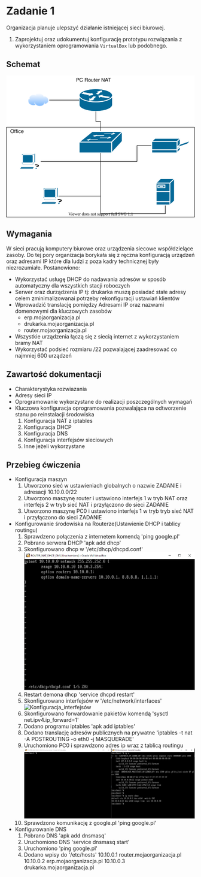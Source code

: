 # Zadanie 1

Organizacja planuje ulepszyć działanie istniejącej sieci biurowej.

1. Zaprojektuj oraz udokumentuj konfigurację prototypu rozwiązania z wykorzystaniem oprogramowania ``VirtualBox`` lub podobnego. 

## Schemat

![zadanie 1](office.svg)

## Wymagania

W sieci pracują komputery biurowe oraz urządzenia siecowe współdzielące zasoby. Do tej pory organizacja borykała się z ręczna konfiguracją urządzeń oraz adresami IP które dla ludzi z poza kadry technicznej były niezrozumiałe. Postanowiono:

* Wykorzystać usługę DHCP do nadawania adresów w sposób automatyczny dla wszystkich stacji roboczych
* Serwer oraz durządzenia IP tj: drukarka muszą posiadać stałe adresy celem zminimalizowanai potrzeby rekonfiguracji ustawiań klientów
* Wprowadzić translację pomiędzy Adresami IP oraz nazwami domenowymi dla kluczowych zasobów
   - erp.mojaorganizacja.pl
   - drukarka.mojaorganizacja.pl
   - router.mojaorganizacja.pl
* Wszystkie urządzenia łączą się z siecią internet z wykorzystaniem bramy NAT
* Wykorzystać podsieć rozmiaru /22 pozwalającej zaadresować co najmniej 600 urządzeń

## Zawartość dokumentacji

 * Charakterystyka rozwiazania 
 * Adresy sieci IP
 * Oprogramowanie wykorzystane do realizacji poszczególnych wymagań
 * Kluczowa konfiguracja oprogramowania pozwalająca na odtworzenie stanu po reinstalacji środowiska
    1. Konfiguracja NAT z iptables 
    2. Konfiguracja DHCP
    3. Konfiguracja DNS
    4. Konfiguracja interfejsów sieciowych
    5. Inne jeżeli wykorzystane


## Przebieg ćwiczenia
   * Konfiguracja maszyn
      1. Utworzono sieć w ustawieniach globalnych o nazwie ZADANIE i adresacji 10.10.0.0/22
      2. Utworzono maszynę router i ustawiono interfejs 1 w tryb NAT oraz interfejs 2 w tryb sieć NAT i przyłączono do sieci ZADANIE
      3. Utworzono maszynę PC0 i ustawiono interfejs 1 w tryb tryb sieć NAT i przyłączono do sieci ZADANIE
   * Konfigurowanie środowiska na Routerze(Ustawienie DHCP i tablicy routingu)
      1. Sprawdzeno połączenia z internetem komendą 'ping google.pl'
      2. Pobrano serwera DHCP 'apk add dhcp'
      3. Skonfigurowano dhcp w '/etc/dhcp/dhcpd.conf'
      ![Konfiguracja_DHCP](Konfiguracja_DHCP.png)
      4. Restart demona dhcp 'service dhcpd restart'
      5. Skonfigurowano interfejsów w '/etc/network/interfaces'
      ![Konfiguracja_interfejsów](Konfiguracja_interfejsów.png)
      6. Skonfigurowano forwardowanie pakietów komendą 'sysctl net.ipv4.ip_forward=1'
      7. Dodano programu iptables 'apk add iptables'
      8. Dodano translację adresów publicznych na prywatne 'iptables -t nat -A POSTROUTING -o eth0 -j MASQUERADE'
      9. Uruchomiono PC0 i sprawdzono adres ip wraz z tablicą routingu
      ![Sprawdzenie ustawienia na PC0](Test.png)
      10. Sprawdzono komunikację z google.pl 'ping google.pl'
   * Konfigurowanie DNS
      1. Pobrano DNS 'apk add dnsmasq'
      2. Uruchomiono DNS 'service dnsmasq start'
      3. Uruchomiono 'ping google.pl'
      4. Dodano wpisy do '/etc/hosts'
         10.10.0.1   router.mojaorganizacja.pl
         10.10.0.2   erp.mojaorganizacja.pl
         10.10.0.3   drukarka.mojaorganizacja.pl

